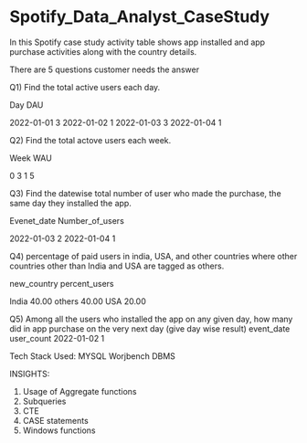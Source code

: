 # Spotify_Data_Analyst_CaseStudy

In this  Spotify case study activity table shows app installed and app purchase activities along with the country details.

There are 5 questions customer needs the answer

Q1) Find the total active users each day.

Day         DAU

2022-01-01	3
2022-01-02	1
2022-01-03	3
2022-01-04	1

Q2) Find the total actove users each week.

Week WAU

0	3
1	5

Q3) Find the datewise total number of user who made the purchase, the same day they installed the app.

Evenet_date Number_of_users

2022-01-03	2
2022-01-04	1

Q4) percentage of paid users in india, USA, and other countries where other countries other than India and USA are tagged as others.

new_country  percent_users

India	40.00
others	40.00
USA	20.00

Q5) Among all the users who installed the app on any given day, how many did in app purchase on the very next day (give day wise result)
event_date user_count
2022-01-02	1

Tech Stack Used: MYSQL Worjbench DBMS

INSIGHTS: 
1) Usage of Aggregate functions
2) Subqueries
3) CTE 
4) CASE statements
5) Windows functions
